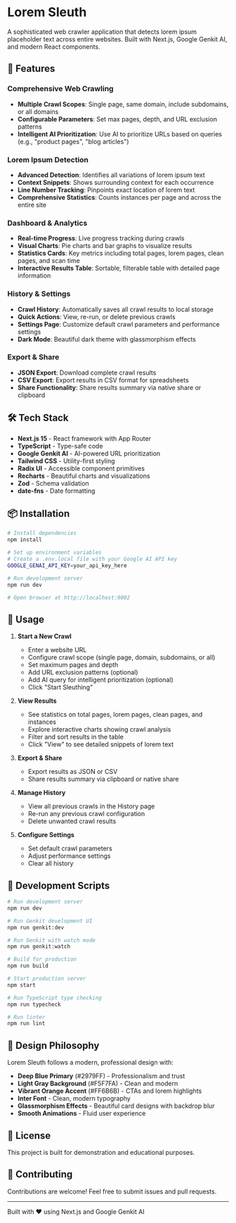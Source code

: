 # Lorem Sleuth

A sophisticated web crawler application that detects lorem ipsum placeholder text across entire websites. Built with Next.js, Google Genkit AI, and modern React components.

## 🚀 Features

### Comprehensive Web Crawling
- **Multiple Crawl Scopes**: Single page, same domain, include subdomains, or all domains
- **Configurable Parameters**: Set max pages, depth, and URL exclusion patterns
- **Intelligent AI Prioritization**: Use AI to prioritize URLs based on queries (e.g., "product pages", "blog articles")

### Lorem Ipsum Detection
- **Advanced Detection**: Identifies all variations of lorem ipsum text
- **Context Snippets**: Shows surrounding context for each occurrence
- **Line Number Tracking**: Pinpoints exact location of lorem text
- **Comprehensive Statistics**: Counts instances per page and across the entire site

### Dashboard & Analytics
- **Real-time Progress**: Live progress tracking during crawls
- **Visual Charts**: Pie charts and bar graphs to visualize results
- **Statistics Cards**: Key metrics including total pages, lorem pages, clean pages, and scan time
- **Interactive Results Table**: Sortable, filterable table with detailed page information

### History & Settings
- **Crawl History**: Automatically saves all crawl results to local storage
- **Quick Actions**: View, re-run, or delete previous crawls
- **Settings Page**: Customize default crawl parameters and performance settings
- **Dark Mode**: Beautiful dark theme with glassmorphism effects

### Export & Share
- **JSON Export**: Download complete crawl results
- **CSV Export**: Export results in CSV format for spreadsheets
- **Share Functionality**: Share results summary via native share or clipboard

## 🛠️ Tech Stack

- **Next.js 15** - React framework with App Router
- **TypeScript** - Type-safe code
- **Google Genkit AI** - AI-powered URL prioritization
- **Tailwind CSS** - Utility-first styling
- **Radix UI** - Accessible component primitives
- **Recharts** - Beautiful charts and visualizations
- **Zod** - Schema validation
- **date-fns** - Date formatting

## 📦 Installation

```bash
# Install dependencies
npm install

# Set up environment variables
# Create a .env.local file with your Google AI API key
GOOGLE_GENAI_API_KEY=your_api_key_here

# Run development server
npm run dev

# Open browser at http://localhost:9002
```

## 🎯 Usage

1. **Start a New Crawl**
   - Enter a website URL
   - Configure crawl scope (single page, domain, subdomains, or all)
   - Set maximum pages and depth
   - Add URL exclusion patterns (optional)
   - Add AI query for intelligent prioritization (optional)
   - Click "Start Sleuthing"

2. **View Results**
   - See statistics on total pages, lorem pages, clean pages, and instances
   - Explore interactive charts showing crawl analysis
   - Filter and sort results in the table
   - Click "View" to see detailed snippets of lorem text

3. **Export & Share**
   - Export results as JSON or CSV
   - Share results summary via clipboard or native share

4. **Manage History**
   - View all previous crawls in the History page
   - Re-run any previous crawl configuration
   - Delete unwanted crawl results

5. **Configure Settings**
   - Set default crawl parameters
   - Adjust performance settings
   - Clear all history

## 🧰 Development Scripts

```bash
# Run development server
npm run dev

# Run Genkit development UI
npm run genkit:dev

# Run Genkit with watch mode
npm run genkit:watch

# Build for production
npm run build

# Start production server
npm start

# Run TypeScript type checking
npm run typecheck

# Run linter
npm run lint
```

## 🎨 Design Philosophy

Lorem Sleuth follows a modern, professional design with:
- **Deep Blue Primary** (#2979FF) - Professionalism and trust
- **Light Gray Background** (#F5F7FA) - Clean and modern
- **Vibrant Orange Accent** (#FF6B6B) - CTAs and lorem highlights
- **Inter Font** - Clean, modern typography
- **Glassmorphism Effects** - Beautiful card designs with backdrop blur
- **Smooth Animations** - Fluid user experience

## 📝 License

This project is built for demonstration and educational purposes.

## 🤝 Contributing

Contributions are welcome! Feel free to submit issues and pull requests.

---

Built with ❤️ using Next.js and Google Genkit AI
